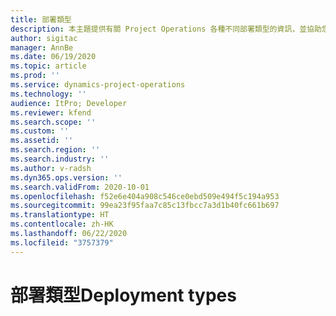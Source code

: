 ```yaml
---
title: 部署類型
description: 本主題提供有關 Project Operations 各種不同部署類型的資訊，並協助您判斷哪一種適合您的公司。
author: sigitac
manager: AnnBe
ms.date: 06/19/2020
ms.topic: article
ms.prod: ''
ms.service: dynamics-project-operations
ms.technology: ''
audience: ItPro; Developer
ms.reviewer: kfend
ms.search.scope: ''
ms.custom: ''
ms.assetid: ''
ms.search.region: ''
ms.search.industry: ''
ms.author: v-radsh
ms.dyn365.ops.version: ''
ms.search.validFrom: 2020-10-01
ms.openlocfilehash: f52e6e404a908c546ce0ebd509e494f5c194a953
ms.sourcegitcommit: 99ea23f95faa7c85c13fbcc7a3d1b40fc661b697
ms.translationtype: HT
ms.contentlocale: zh-HK
ms.lasthandoff: 06/22/2020
ms.locfileid: "3757379"
---
```

# <a name="deployment-types"></a><span data-ttu-id="b657d-103">部署類型</span><span class="sxs-lookup"><span data-stu-id="b657d-103">Deployment types</span></span>

